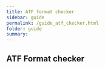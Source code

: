 ```yaml
---
title: ATF format checker
sidebar: guide
permalink: /guide_atf_ckecker.html
folder: guide
summary: 
---
```


## ATF Format checker

